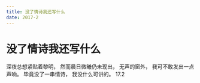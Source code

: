 ```yaml
---
title: 没了情诗我还写什么
date: 2017-2
---
```

# 没了情诗我还写什么
深夜总想紧贴着黎明，
然而晨日微曦仍未现出，
无声的窗外，
我可不敢发出一点声响。
毕竟没了一串情诗，
我没什么可讲的。
17.2